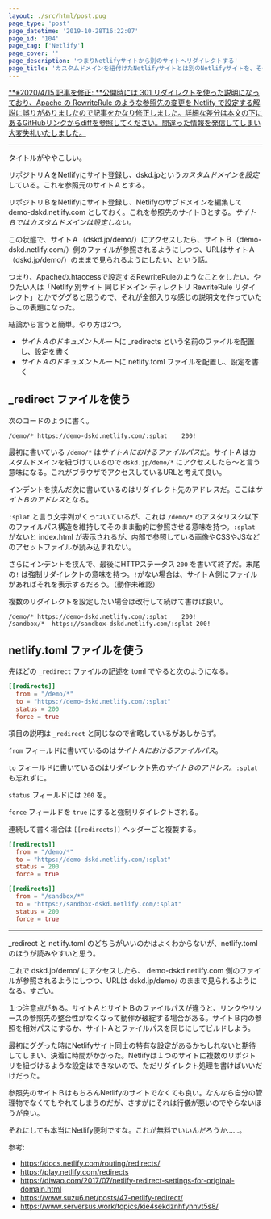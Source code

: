```yaml
---
layout: ./src/html/post.pug
page_type: 'post'
page_datetime: '2019-10-28T16:22:07'
page_id: '104'
page_tag: ['Netlify']
page_cover: ''
page_description: 'つまりNetlifyサイトから別のサイトへリダイレクトする'
page_title: 'カスタムドメインを紐付けたNetlifyサイトとは別のNetlifyサイトを、そのカスタムドメイン配下のディレクトリにApacheのRewriteRuleのようにリダイレクトする'
---
```


<p class="frame"><ins datetime="2020-04-15T17:44:45+09:00">**※2020/4/15 記事を修正: **公開時には 301 リダイレクトを使った説明になっており、Apache の RewriteRule のような参照先の変更を Netlify で設定する解説に誤りがありましたので記事をかなり修正しました。詳細な差分は本文の下にあるGitHubリンクからdiffを参照してください。間違った情報を発信してしまい大変失礼いたしました。</ins></p>

---

タイトルがややこしい。

リポジトリＡをNetlifyにサイト登録し、dskd.jpという*カスタムドメインを設定*している。これを参照元のサイトＡとする。

リポジトリＢをNetlifyにサイト登録し、Netlifyのサブドメインを編集して demo-dskd.netlify.com としておく。これを参照先のサイトＢとする。*サイトＢではカスタムドメインは設定しない。*

この状態で、サイトＡ（dskd.jp/demo/）にアクセスしたら、サイトＢ（demo-dskd.netlify.com/）側のファイルが参照されるようにしつつ、URLはサイトＡ（dskd.jp/demo/）のままで見られるようにしたい、という話。

つまり、Apacheの.htaccessで設定するRewriteRuleのようなことをしたい。やりたい人は「Netlify 別サイト 同じドメイン ディレクトリ RewriteRule リダイレクト」とかでググると思うので、それが全部入りな感じの説明文を作っていたらこの表題になった。

結論から言うと簡単。やり方は2つ。

- *サイトＡのドキュメントルート*に _redirects という名前のファイルを配置し、設定を書く
- *サイトＡのドキュメントルート*に netlify.toml ファイルを配置し、設定を書く

## _redirect ファイルを使う

次のコードのように書く。

```planetext
/demo/*	https://demo-dskd.netlify.com/:splat	200!
```

最初に書いている `/demo/*` は*サイトＡにおけるファイルパス*だ。サイトＡはカスタムドメインを紐づけているので `dskd.jp/demo/*` にアクセスしたら〜と言う意味になる。これがブラウザでアクセスしているURLと考えて良い。

インデントを挟んだ次に書いているのはリダイレクト先のアドレスだ。ここは*サイトＢのアドレス*となる。

`:splat` と言う文字列がくっついているが、これは `/demo/*` のアスタリスク以下のファイルパス構造を維持してそのまま動的に参照させる意味を持つ。`:splat` がないと index.html が表示されるが、内部で参照している画像やCSSやJSなどのアセットファイルが読み込まれない。

さらにインデントを挟んで、最後にHTTPステータス `200` を書いて終了だ。末尾の`!` は強制リダイレクトの意味を持つ。`!`がない場合は、サイトＡ側にファイルがあればそれを表示するだろう。（動作未確認）

複数のリダイレクトを設定したい場合は改行して続けて書けば良い。

```planetext
/demo/*	https://demo-dskd.netlify.com/:splat	200!
/sandbox/*	https://sandbox-dskd.netlify.com/:splat	200!
```

## netlify.toml ファイルを使う

先ほどの `_redirect` ファイルの記述を toml でやると次のようになる。

```toml
[[redirects]]
  from = "/demo/*"
  to = "https://demo-dskd.netlify.com/:splat"
  status = 200
  force = true
```

項目の説明は `_redirect` と同じなので省略しているがあしからず。

`from` フィールドに書いているのは*サイトＡにおけるファイルパス*。

`to` フィールドに書いているのはリダイレクト先の*サイトＢのアドレス*。`:splat` も忘れずに。

`status` フィールドには `200` を。

`force` フィールドを `true` にすると強制リダイレクトされる。

連続して書く場合は `[[redirects]]` ヘッダーごと複製する。

```toml
[[redirects]]
  from = "/demo/*"
  to = "https://demo-dskd.netlify.com/:splat"
  status = 200
  force = true

[[redirects]]
  from = "/sandbox/*"
  to = "https://sandbox-dskd.netlify.com/:splat"
  status = 200
  force = true
```

---

_redirect と netlify.toml のどちらがいいのかはよくわからないが、netlify.toml のほうが読みやすいと思う。

これで dskd.jp/demo/ にアクセスしたら、 demo-dskd.netlify.com 側のファイルが参照されるようにしつつ、URLは dskd.jp/demo/ のままで見られるようになる。すごい。

１つ注意点がある。サイトＡとサイトＢのファイルパスが違うと、リンクやリソースの参照先の整合性がなくなって動作が破綻する場合がある。サイトＢ内の参照を相対パスにするか、サイトＡとファイルパスを同じにしてビルドしよう。

最初にググった時にNetlifyサイト同士の特有な設定があるかもしれないと期待してしまい、決着に時間がかかった。Netlifyは１つのサイトに複数のリポジトリを紐づけるような設定はできないので、ただリダイレクト処理を書けばいいだけだった。

参照先のサイトＢはもちろんNetlifyのサイトでなくても良い。なんなら自分の管理物でなくてもやれてしまうのだが、さすがにそれは行儀が悪いのでやらないほうが良い。

それにしても本当にNetlify便利ですな。これが無料でいいんだろうか……。

参考:

- https://docs.netlify.com/routing/redirects/
- https://play.netlify.com/redirects
- https://diwao.com/2017/07/netlify-redirect-settings-for-original-domain.html
- https://www.suzu6.net/posts/47-netlify-redirect/
- https://www.serversus.work/topics/kie4sekdznhfynnvt5s8/

